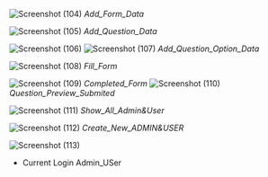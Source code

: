 ![Screenshot (104)](https://github.com/user-attachments/assets/2cfde50e-1ccd-4a55-9880-758a6e55ac32)
*Add_Form_Data*


![Screenshot (105)](https://github.com/user-attachments/assets/e4a6b557-6905-4859-ac23-940271c99a07)
*Add_Question_Data*


![Screenshot (106)](https://github.com/user-attachments/assets/fe619006-cf8b-482e-bcdf-72121b383ba3)
![Screenshot (107)](https://github.com/user-attachments/assets/7dccd37f-b99d-4538-8179-44089a250d77)
*Add_Question_Option_Data*



![Screenshot (108)](https://github.com/user-attachments/assets/d5c8a6ac-97e7-4a20-8c12-9d55579380c1)
*Fill_Form*


![Screenshot (109)](https://github.com/user-attachments/assets/c46d0149-7a55-4f4b-b53e-8ee567ca9864)
*Completed_Form*
![Screenshot (110)](https://github.com/user-attachments/assets/e5df6c03-6ff8-4c1a-ae5e-e8ee5210e763)
*Question_Preview_Submited*


![Screenshot (111)](https://github.com/user-attachments/assets/2ba0af4c-ad2f-4a64-a43f-faec1cbdaaec)
*Show_All_Admin&User*

![Screenshot (112)](https://github.com/user-attachments/assets/cbca8c8f-b39c-4187-b178-daabda211276)
*Create_New_ADMIN&USER*

![Screenshot (113)](https://github.com/user-attachments/assets/aa9b202b-1414-4918-957a-f4098b1276da)
* Current Login Admin_USer
